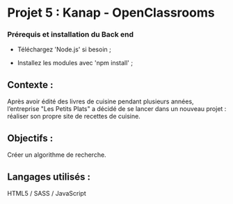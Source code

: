 # Projet 5 : Kanap - OpenClassrooms


### Prérequis et installation du Back end

+ Téléchargez 'Node.js' si besoin ;

+ Installez les modules avec 'npm install' ;



## Contexte : 
Après avoir édité des livres de cuisine pendant plusieurs années, l’entreprise "Les Petits Plats" a décidé de se lancer dans un nouveau projet : réaliser son propre site de recettes de cuisine.

## Objectifs : 
Créer un algorithme de recherche.

## Langages utilisés : 
HTML5 / SASS / JavaScript